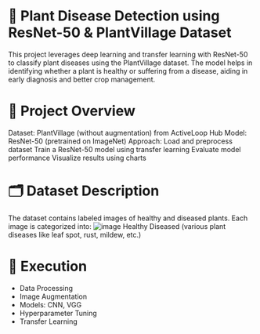 # 🌿 Plant Disease Detection using ResNet-50 & PlantVillage Dataset

This project leverages deep learning and transfer learning with ResNet-50 to classify plant diseases using the PlantVillage dataset. The model helps in identifying whether a plant is healthy or suffering from a disease, aiding in early diagnosis and better crop management.

# 📌 Project Overview
Dataset: PlantVillage (without augmentation) from ActiveLoop Hub
Model: ResNet-50 (pretrained on ImageNet)
Approach:
Load and preprocess dataset
Train a ResNet-50 model using transfer learning
Evaluate model performance
Visualize results using charts

# 🗂 Dataset Description
The dataset contains labeled images of healthy and diseased plants. Each image is categorized into:
![image](https://github.com/user-attachments/assets/4d892065-6795-4a75-9429-d3b99b4dc027)
Healthy
Diseased (various plant diseases like leaf spot, rust, mildew, etc.)

# :fallen_leaf: Execution
- Data Processing
- Image Augmentation
- Models: CNN, VGG
- Hyperparameter Tuning
- Transfer Learning
